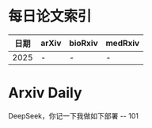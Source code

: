 # 每日论文索引

| 日期 | arXiv | bioRxiv | medRxiv |
|------|-------|---------|---------|
| 2025 | - | - | - |
















































# Arxiv Daily


DeepSeek，你记一下我做如下部署 -- 101
